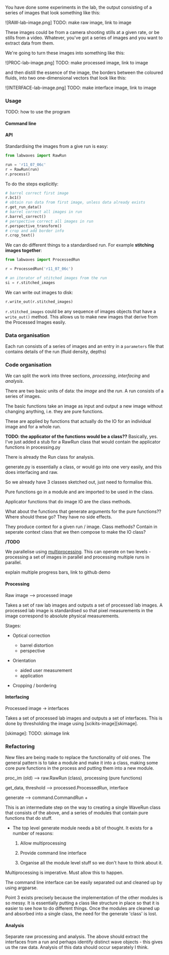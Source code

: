 You have done some experiments in the lab, the output consisting of
a series of images that look something like this:

![RAW-lab-image.png] TODO: make raw image, link to image

These images could be from a camera shooting stills at a given rate,
or be stills from a video. Whatever, you've got a series of images
and you want to extract data from them.

We're going to turn these images into something like this:

![PROC-lab-image.png] TODO: make processed image, link to image

and then distill the essence of the image, the borders between the
coloured fluids, into two one-dimensional vectors that look like
this:

![INTERFACE-lab-image.png] TODO: make interface image, link to image

### Usage ###

TODO: how to use the program

#### Command line

#### API

Standardising the images from a give run is easy:

```python
from labwaves import RawRun

run = 'r11_07_06c'
r = RawRun(run)
r.process()
```

To do the steps explicitly:

```python
# barrel correct first image
r.bc1()
# obtain run data from first image, unless data already exists
r.get_run_data()
# barrel correct all images in run
r.barrel_correct()
# perspective correct all images in run
r.perspective_transform()
# crop and add border info
r.crop_text()
```

We can do different things to a standardised run. For example
**stitching images together**:

```python
from labwaves import ProcessedRun

r = ProcessedRun('r11_07_06c')

# an iterator of stitched images from the run
si = r.stitched_images
```

We can write out images to disk:

```python
r.write_out(r.stitched_images)
```

`r.stitched_images` could be any sequence of images objects that
have a `write_out()` method. This allows us to make new images that
derive from the Processed Images easily.


### Data organisation ###

Each run consists of a series of images and an entry in a
`parameters` file that contains details of the run (fluid density,
depths)

### Code organisation ###

We can split the work into three sections, *processing*,
*interfacing* and *analysis*. 

There are two basic units of data: the *image* and the *run*.
A run consists of a series of images.

The basic functions take an image as input and output a new image
without changing anything, i.e. they are pure functions.

These are applied by functions that actually do the IO for an
individual image and for a whole run.

**TODO: the applicator of the functions would be a class??**
Basically, yes. I've just added a stub for a RawRun class that would
contain the applicator functions in processing.py

There is already the Run class for analysis.

generate.py is essentially a class, or would go into one very
easily, and this does interfacing and raw.

So we already have 3 classes sketched out, just need to formalise
this.

Pure functions go in a module and are imported to be used in the
class.

Applicator functions that do image IO are the class methods.

What about the functions that generate arguments for the pure
functions?? Where should these go? They have no side effects.

They produce context for a given run / image. Class methods? 
Contain in seperate context class that we then compose to make the
IO class?

**/TODO**

We parallelise using [multiprocessing][]. This can operate on two
levels - processing a set of images in parallel and processing
multiple runs in parallel.

[multiprocessing]: http://docs.python.org/2/library/multiprocessing.html

explain multiple progress bars, link to github demo

#### Processing ####

Raw image --> processed image

Takes a set of raw lab images and outputs a set of processed lab
images. A processed lab image is standardised so that pixel
measurements in the image correspond to absolute physical
measurements.

Stages:

- Optical correction
    - barrel distortion
    - perspective

- Orientation
    - aided user measurement
    - application

- Cropping / bordering


#### Interfacing ####

Processed image -> interfaces
    
Takes a set of processed lab images and outputs a set of interfaces.
This is done by thresholding the image using
[scikits-image][skimage].

[skimage]: TODO: skimage link


### Refactoring ###

New files are being made to replace the functionality of old ones.
The general pattern is to take a module and make it into a class,
making some core pure functions in the process and putting them
into a new module.

proc\_im (old) --> raw.RawRun (class), processing (pure functions)

get\_data, threshold --> processed.ProcessedRun, interface

generate --> command.CommandRun +

This is an intermediate step on the way to creating a single WaveRun
class that consists of the above, and a series of modules that
contain pure functions that do stuff.

+ The top level generate module needs a bit of thought. It exists
  for a number of reasons:

    1) Allow multiprocessing

    2) Provide command line interface

    3) Organise all the module level stuff so we don't have to
       think about it.

Multiprocessing is imperative. Must allow this to happen.

The command line interface can be easily separated out and cleaned
up by using argparse.

Point 3 exists precisely because the implementation of the other
modules is so messy. It is essentially putting a class like
structure in place so that it is easier to see how to do different
things. Once the modules are cleaned up and absorbed into a single
class, the need for the generate 'class' is lost.


#### Analysis ####

Separate raw processing and analysis. The above should extract the
interfaces from a run and perhaps identify distinct wave objects -
this gives us the raw data. Analysis of this data should occur
separately I think.
